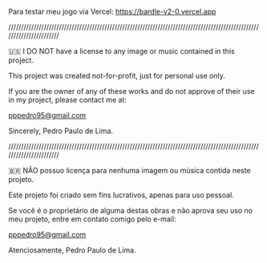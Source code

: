 Para testar meu jogo via Vercel:
https://bardle-v2-0.vercel.app

///////////////////////////////////////////////////////////////////////////////////////////////////////////////////////

:us: I DO NOT have a license to any image or music contained in this project.

This project was created not-for-profit, just for personal use only.

If you are the owner of any of these works and do not approve of their use in my project, please contact me at:

pppedro95@gmail.com

Sincerely,
Pedro Paulo de Lima.

///////////////////////////////////////////////////////////////////////////////////////////////////////////////////////

🇧🇷 NÃO possuo licença para nenhuma imagem ou música contida neste projeto.

Este projeto foi criado sem fins lucrativos, apenas para uso pessoal.

Se você é o proprietário de alguma destas obras e não aprova seu uso no meu projeto, entre em contato comigo pelo e-mail:

pppedro95@gmail.com

Atenciosamente, Pedro Paulo de Lima.

